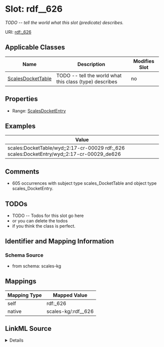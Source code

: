 

# Slot: rdf__626


_TODO -- tell the world what this slot (predicate) describes._





URI: [rdf:_626](http://www.w3.org/1999/02/22-rdf-syntax-ns#_626)



<!-- no inheritance hierarchy -->





## Applicable Classes

| Name | Description | Modifies Slot |
| --- | --- | --- |
| [ScalesDocketTable](../classes/ScalesDocketTable.md) | TODO -- tell the world what this class (type) describes |  no  |







## Properties

* Range: [ScalesDocketEntry](../classes/ScalesDocketEntry.md)






## Examples

| Value |
| --- |
| scales:DocketTable/wyd;;2:17-cr-00029 rdf:_626 scales:DocketEntry/wyd;;2:17-cr-00029_de626 |

## Comments

* 605 occurrences with subject type scales_DocketTable and object type scales_DocketEntry.

## TODOs

* TODO -- Todos for this slot go here
* or you can delete the todos
* if you think the class is perfect.

## Identifier and Mapping Information







### Schema Source


* from schema: scales-kg




## Mappings

| Mapping Type | Mapped Value |
| ---  | ---  |
| self | rdf:_626 |
| native | scales-kg/:rdf__626 |




## LinkML Source

<details>
```yaml
name: rdf__626
description: TODO -- tell the world what this slot (predicate) describes.
todos:
- TODO -- Todos for this slot go here
- or you can delete the todos
- if you think the class is perfect.
comments:
- 605 occurrences with subject type scales_DocketTable and object type scales_DocketEntry.
examples:
- value: scales:DocketTable/wyd;;2:17-cr-00029 rdf:_626 scales:DocketEntry/wyd;;2:17-cr-00029_de626
from_schema: scales-kg
rank: 1000
slot_uri: rdf:_626
alias: rdf__626
domain_of:
- scales_DocketTable
range: scales_DocketEntry

```
</details>